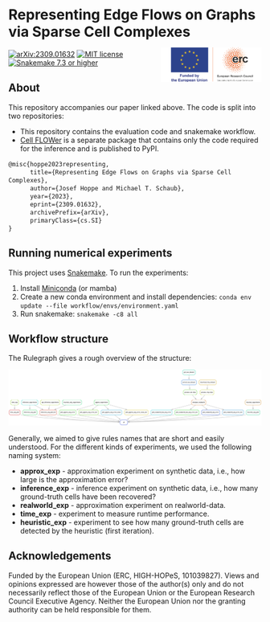 

# Representing Edge Flows on Graphs via Sparse Cell Complexes

<img style="float:right;width:200px;margin-top:-5px" src="readme_src/LOGO_ERC-FLAG_FP.png">

[![arXiv:2309.01632](https://img.shields.io/badge/arXiv-2309.01632-b31b1b.svg?logo=arxiv)](https://arxiv.org/abs/2309.01632)
[![MIT license](https://img.shields.io/badge/License-MIT-blue.svg)](https://github.com/josefhoppe/edge-flow-cell-complexes/blob/main/LICENSE)
[![Snakemake 7.3 or higher](https://img.shields.io/badge/snakemake-≥7.3.0-brightgreen.svg?style=flat)](https://snakemake.readthedocs.io)

## About

This repository accompanies our paper linked above.
The code is split into two repositories:

- This repository contains the evaluation code and snakemake workflow.
- [Cell FLOWer](https://github.com/josefhoppe/cell-flower) is a separate package that contains only the code required for the inference and is published to PyPI.

```
@misc{hoppe2023representing,
      title={Representing Edge Flows on Graphs via Sparse Cell Complexes}, 
      author={Josef Hoppe and Michael T. Schaub},
      year={2023},
      eprint={2309.01632},
      archivePrefix={arXiv},
      primaryClass={cs.SI}
}
```

## Running numerical experiments

This project uses [Snakemake](https://snakemake.readthedocs.io).
To run the experiments:

1. Install [Miniconda](https://docs.conda.io/en/latest/miniconda.html) (or mamba)
2. Create a new conda environment and install dependencies: `conda env update --file workflow/envs/environment.yaml`
3. Run snakemake: `snakemake -c8 all`

## Workflow structure

The Rulegraph gives a rough overview of the structure:

![Snakemake Rulegraph](rules.png)

Generally, we aimed to give rules names that are short and easily understood.
For the different kinds of experiments, we used the following naming system:

- **approx_exp** - approximation experiment on synthetic data, i.e., how large is the approximation error?
- **inference_exp** - inference experiment on synthetic data, i.e., how many ground-truth cells have been recovered?
- **realworld_exp** - approximation experiment on realworld-data.
- **time_exp** - experiment to measure runtime performance.
- **heuristic_exp** - experiment to see how many ground-truth cells are detected by the heuristic (first iteration).



## Acknowledgements

Funded by the European Union (ERC, HIGH-HOPeS, 101039827). Views and opinions expressed are however those of the author(s) only and do not necessarily reflect those of the European Union or the European Research Council Executive Agency. Neither the European Union nor the granting authority can be held responsible for them.